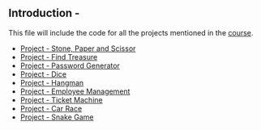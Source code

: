 ## Introduction -
This file will include the code for all the projects mentioned in the <a href='https://udemy.com/course/complete-python-in-hindi'> course</a>. 
- <a href="https://github.com/TechGram-Academy/Rock-Paper-Scissor-Python/blob/main/code.py"> Project - Stone, Paper and Scissor</a> 
- <a href="https://github.com/TechGram-Academy/project-find-treasure/blob/main/code.py"> Project - Find Treasure</a> 
- <a href="https://github.com/TechGram-Academy/project-password-generator-python/blob/main/code.py"> Project - Password Generator</a> 
- <a href="https://github.com/TechGram-Academy/project-dice"> Project - Dice</a> 
- <a href="https://github.com/TechGram-Academy/project-hangman-python"> Project - Hangman</a> 
- <a href="https://github.com/TechGram-Academy/employee-management-python"> Project - Employee Management</a> 
- <a href="https://github.com/TechGram-Academy/Ticket-Machine-Python"> Project - Ticket Machine</a> 
- <a href="https://github.com/TechGram-Academy/car-race-python-turtle"> Project - Car Race</a> 
- <a href="https://github.com/TechGram-Academy/Snake-Game-Python"> Project - Snake Game</a> 
















